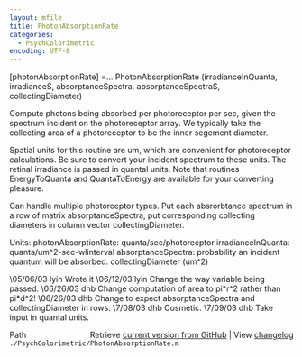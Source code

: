 ```yaml
---
layout: mfile
title: PhotonAbsorptionRate
categories:
  - PsychColorimetric
encoding: UTF-8
---
```


 [photonAbsorptionRate] =...
        PhotonAbsorptionRate (irradianceInQuanta, irradianceS, absorptanceSpectra, absorptanceSpectraS, collectingDiameter)

 Compute photons being absorbed per photoreceptor per sec, given the spectrum incident on the
 photoreceptor array.  We typically take the collecting area of a photoreceptor to be the inner segement
 diameter.

 Spatial units for this routine are um, which are convenient for photoreceptor calculations.  Be sure
 to convert your incident spectrum to these units.  The retinal irradiance is passed in quantal units.  Note
 that routines EnergyToQuanta and QuantaToEnergy are available for your converting pleasure.

 Can handle multiple photorceptor types.  Put each absrorbtance spectrum in a row of matrix
 absorptanceSpectra, put corresponding collecting diameters in column vector collectingDiameter.

 Units:
   photonAbsorptionRate: quanta/sec/photorecptor
   irradianceInQuanta: quanta/um^2-sec-wlinterval
   absorptanceSpectra: probability an incident quantum will be absorbed.
   collectingDiameter (um^2)

 \05/06/03   lyin Wrote it
 \06/12/03   lyin Change the way variable being passed.
 \06/26/03  dhb  Change computation of area to pi\*r^2 rather than pi\*d^2!
 \06/26/03  dhb  Change to expect absorptanceSpectra and collectingDiameter in rows.
 \7/08/03   dhb  Cosmetic.
 \7/09/03   dhb  Take input in quantal units.


<div class="code_header" style="text-align:right;">
  <span style="float:left;">Path&nbsp;&nbsp;</span> <span class="counter">Retrieve <a href=
  "https://raw.github.com/Psychtoolbox-3/Psychtoolbox-3/beta/./PsychColorimetric/PhotonAbsorptionRate.m">current version from GitHub</a> | View <a href=
  "https://github.com/Psychtoolbox-3/Psychtoolbox-3/commits/beta/./PsychColorimetric/PhotonAbsorptionRate.m">changelog</a></span>
</div>
<div class="code">
  <code>./PsychColorimetric/PhotonAbsorptionRate.m</code>
</div>
